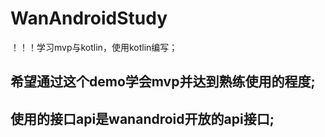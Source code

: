 # WanAndroidStudy
！！！学习mvp与kotlin，使用kotlin编写；
## 希望通过这个demo学会mvp并达到熟练使用的程度;
## 使用的接口api是wanandroid开放的api接口;
